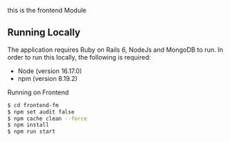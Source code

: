 this is the frontend Module

## Running Locally

The application requires Ruby on Rails 6, NodeJs and MongoDB to run.
In order to run this locally, the following is required:

+ Node (version 16.17.0)
+ npm (version 8.19.2)


Running on Frontend
```sh
$ cd frontend-fm
$ npm set audit false
$ npm cache clean --force 
$ npm install
$ npm run start
```